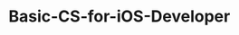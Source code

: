 # Basic-CS-for-iOS-Developer 
 

   
    
    
     
            
  
        
               
           
             
     
   
    
     
      
 
 
